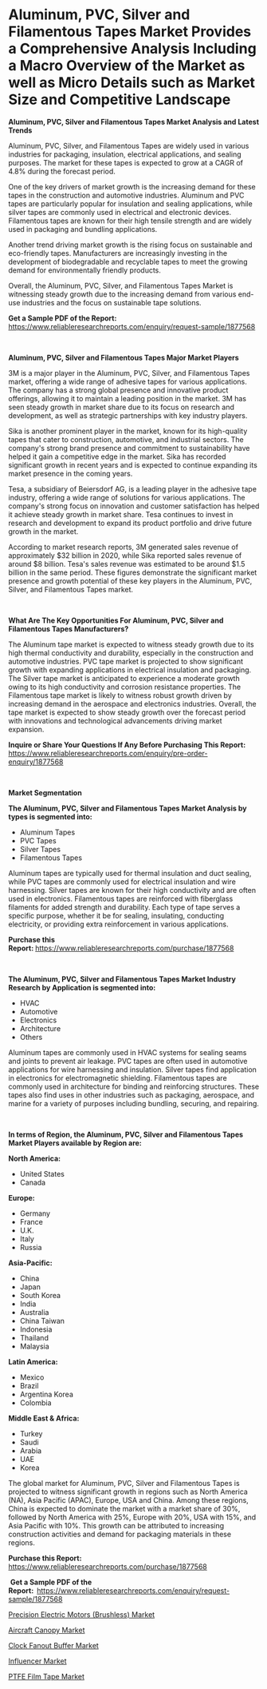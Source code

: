 <p><h1>Aluminum, PVC, Silver and Filamentous Tapes Market Provides a Comprehensive Analysis Including a Macro Overview of the Market as well as Micro Details such as Market Size and Competitive Landscape</h1></p><p><strong>Aluminum, PVC, Silver and Filamentous Tapes Market Analysis and Latest Trends</strong></p>
<p><p>Aluminum, PVC, Silver, and Filamentous Tapes are widely used in various industries for packaging, insulation, electrical applications, and sealing purposes. The market for these tapes is expected to grow at a CAGR of 4.8% during the forecast period. </p><p>One of the key drivers of market growth is the increasing demand for these tapes in the construction and automotive industries. Aluminum and PVC tapes are particularly popular for insulation and sealing applications, while silver tapes are commonly used in electrical and electronic devices. Filamentous tapes are known for their high tensile strength and are widely used in packaging and bundling applications.</p><p>Another trend driving market growth is the rising focus on sustainable and eco-friendly tapes. Manufacturers are increasingly investing in the development of biodegradable and recyclable tapes to meet the growing demand for environmentally friendly products.</p><p>Overall, the Aluminum, PVC, Silver, and Filamentous Tapes Market is witnessing steady growth due to the increasing demand from various end-use industries and the focus on sustainable tape solutions.</p></p>
<p><strong>Get a Sample PDF of the Report:&nbsp;</strong> <a href="https://www.reliableresearchreports.com/enquiry/request-sample/1877568">https://www.reliableresearchreports.com/enquiry/request-sample/1877568</a></p>
<p>&nbsp;</p>
<p><strong>Aluminum, PVC, Silver and Filamentous Tapes Major Market Players</strong></p>
<p><p>3M is a major player in the Aluminum, PVC, Silver, and Filamentous Tapes market, offering a wide range of adhesive tapes for various applications. The company has a strong global presence and innovative product offerings, allowing it to maintain a leading position in the market. 3M has seen steady growth in market share due to its focus on research and development, as well as strategic partnerships with key industry players.</p><p>Sika is another prominent player in the market, known for its high-quality tapes that cater to construction, automotive, and industrial sectors. The company's strong brand presence and commitment to sustainability have helped it gain a competitive edge in the market. Sika has recorded significant growth in recent years and is expected to continue expanding its market presence in the coming years.</p><p>Tesa, a subsidiary of Beiersdorf AG, is a leading player in the adhesive tape industry, offering a wide range of solutions for various applications. The company's strong focus on innovation and customer satisfaction has helped it achieve steady growth in market share. Tesa continues to invest in research and development to expand its product portfolio and drive future growth in the market.</p><p>According to market research reports, 3M generated sales revenue of approximately $32 billion in 2020, while Sika reported sales revenue of around $8 billion. Tesa's sales revenue was estimated to be around $1.5 billion in the same period. These figures demonstrate the significant market presence and growth potential of these key players in the Aluminum, PVC, Silver, and Filamentous Tapes market.</p></p>
<p>&nbsp;</p>
<p><strong>What Are The Key Opportunities For Aluminum, PVC, Silver and Filamentous Tapes Manufacturers?</strong></p>
<p><p>The Aluminum tape market is expected to witness steady growth due to its high thermal conductivity and durability, especially in the construction and automotive industries. PVC tape market is projected to show significant growth with expanding applications in electrical insulation and packaging. The Silver tape market is anticipated to experience a moderate growth owing to its high conductivity and corrosion resistance properties. The Filamentous tape market is likely to witness robust growth driven by increasing demand in the aerospace and electronics industries. Overall, the tape market is expected to show steady growth over the forecast period with innovations and technological advancements driving market expansion.</p></p>
<p><strong>Inquire or Share Your Questions If Any Before Purchasing This Report:</strong> <a href="https://www.reliableresearchreports.com/enquiry/pre-order-enquiry/1877568">https://www.reliableresearchreports.com/enquiry/pre-order-enquiry/1877568</a></p>
<p>&nbsp;</p>
<p><strong>Market Segmentation</strong></p>
<p><strong>The Aluminum, PVC, Silver and Filamentous Tapes Market Analysis by types is segmented into:</strong></p>
<p><ul><li>Aluminum Tapes</li><li>PVC Tapes</li><li>Silver Tapes</li><li>Filamentous Tapes</li></ul></p>
<p><p>Aluminum tapes are typically used for thermal insulation and duct sealing, while PVC tapes are commonly used for electrical insulation and wire harnessing. Silver tapes are known for their high conductivity and are often used in electronics. Filamentous tapes are reinforced with fiberglass filaments for added strength and durability. Each type of tape serves a specific purpose, whether it be for sealing, insulating, conducting electricity, or providing extra reinforcement in various applications.</p></p>
<p><strong>Purchase this Report:&nbsp;</strong><a href="https://www.reliableresearchreports.com/purchase/1877568">https://www.reliableresearchreports.com/purchase/1877568</a></p>
<p>&nbsp;</p>
<p><strong>The Aluminum, PVC, Silver and Filamentous Tapes Market Industry Research by Application is segmented into:</strong></p>
<p><ul><li>HVAC</li><li>Automotive</li><li>Electronics</li><li>Architecture</li><li>Others</li></ul></p>
<p><p>Aluminum tapes are commonly used in HVAC systems for sealing seams and joints to prevent air leakage. PVC tapes are often used in automotive applications for wire harnessing and insulation. Silver tapes find application in electronics for electromagnetic shielding. Filamentous tapes are commonly used in architecture for binding and reinforcing structures. These tapes also find uses in other industries such as packaging, aerospace, and marine for a variety of purposes including bundling, securing, and repairing.</p></p>
<p>&nbsp;</p>
<p><strong>In terms of Region, the Aluminum, PVC, Silver and Filamentous Tapes Market Players available by Region are:</strong></p>
<p>
    <p> <strong> North America: </strong>
        <ul>
            <li>United States</li>
            <li>Canada</li>
        </ul>
        </p> 
    <p> <strong> Europe: </strong>
        <ul>
            <li>Germany</li>
            <li>France</li>
            <li>U.K.</li>
            <li>Italy</li>
            <li>Russia</li>
        </ul>
        </p> 
    <p> <strong> Asia-Pacific: </strong>
        <ul>
            <li>China</li>
            <li>Japan</li>
            <li>South Korea</li>
            <li>India</li>
            <li>Australia</li>
            <li>China Taiwan</li>
            <li>Indonesia</li>
            <li>Thailand</li>
            <li>Malaysia</li>
        </ul>
        </p> 
    <p> <strong> Latin America: </strong>
        <ul>
            <li>Mexico</li>
            <li>Brazil</li>
            <li>Argentina Korea</li>
            <li>Colombia</li>
        </ul>
        </p> 
    <p> <strong> Middle East & Africa: </strong>
        <ul>
            <li>Turkey</li>
            <li>Saudi</li>
            <li>Arabia</li>
            <li>UAE</li>
            <li>Korea</li>
        </ul>
    </p>
    </p>
<p><p>The global market for Aluminum, PVC, Silver and Filamentous Tapes is projected to witness significant growth in regions such as North America (NA), Asia Pacific (APAC), Europe, USA and China. Among these regions, China is expected to dominate the market with a market share of 30%, followed by North America with 25%, Europe with 20%, USA with 15%, and Asia Pacific with 10%. This growth can be attributed to increasing construction activities and demand for packaging materials in these regions.</p></p>
<p><strong>Purchase this Report: </strong><a href="https://www.reliableresearchreports.com/purchase/1877568">https://www.reliableresearchreports.com/purchase/1877568</a></p>
<p>&nbsp;<strong>Get a Sample PDF of the Report:&nbsp;&nbsp;</strong><a href="https://www.reliableresearchreports.com/enquiry/request-sample/1877568">https://www.reliableresearchreports.com/enquiry/request-sample/1877568</a></p>
<p><strong></strong></p>
<p><p><a href="https://five-trouble-98a.notion.site/Precision-Electric-Motors-Brushless-Market-Research-Report-The-Key-To-Successful-Business-Strateg-81c4fcb843d342968979030d533a45d4">Precision Electric Motors (Brushless) Market</a></p><p><a href="https://view.publitas.com/reportprime-1/aircraft-canopy-market-research-report-provides-thorough-industry-overview-which-offers-an-in-depth-analysis-of-product-trends-and-new-market-divisions/">Aircraft Canopy Market</a></p><p><a href="https://view.publitas.com/reportprime-1/clock-fanout-buffer-market-analysis-and-market-size-global-industry-overview-market-segmentation-and-forecast-2024-to-2031/">Clock Fanout Buffer Market</a></p><p><a href="https://github.com/moyahfrancoestellec51j635wcx/Market-Research-Report-List-1/blob/main/influencer-market.md">Influencer Market</a></p><p><a href="https://butternut-bug-553.notion.site/PTFE-Film-Tape-Market-Size-Growth-and-Forecast-from-2024-2031-1e4ce9efe4404d9ba01ce189341e5459">PTFE Film Tape Market</a></p></p>